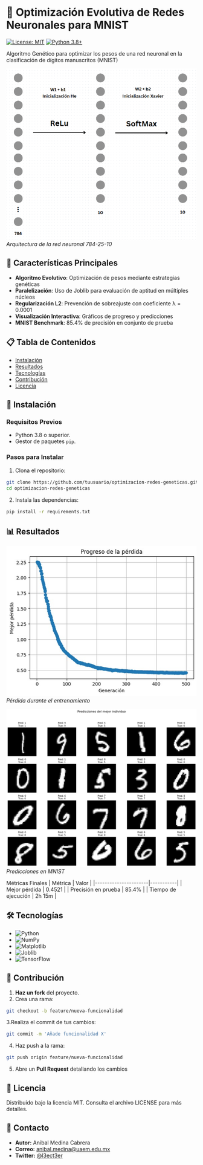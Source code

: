 # 🧠 Optimización Evolutiva de Redes Neuronales para MNIST

[![License: MIT](https://img.shields.io/badge/License-MIT-yellow.svg)](https://opensource.org/licenses/MIT)
[![Python 3.8+](https://img.shields.io/badge/Python-3.8%2B-blue.svg)](https://www.python.org/)

Algoritmo Genético para optimizar los pesos de una red neuronal en la clasificación de dígitos manuscritos (MNIST)

![Arquitectura de la Red](network_architecture.png)
*Arquitectura de la red neuronal 784-25-10*

## 📌 Características Principales

- **Algoritmo Evolutivo**: Optimización de pesos mediante estrategias genéticas
- **Paralelización**: Uso de Joblib para evaluación de aptitud en múltiples núcleos
- **Regularización L2**: Prevención de sobreajuste con coeficiente λ = 0.0001
- **Visualización Interactiva**: Gráficos de progreso y predicciones
- **MNIST Benchmark**: 85.4% de precisión en conjunto de prueba

## 📋 Tabla de Contenidos
- [Instalación](#🔧-instalación)
- [Resultados](#📊-resultados)
- [Tecnologías](#🛠️-tecnologías)
- [Contribución](#🤝-contribución)
- [Licencia](#📄-licencia)

## 🔧 Instalación

### Requisitos Previos
- Python 3.8 o superior.
- Gestor de paquetes `pip`.

### Pasos para Instalar
1. Clona el repositorio:
```bash
git clone https://github.com/tuusuario/optimizacion-redes-geneticas.git
cd optimizacion-redes-geneticas
```
2. Instala las dependencias:
```bash 
pip install -r requirements.txt
```
## 📊 Resultados
![Progreso del entrenamiento](loss_progress.png)
*Pérdida durante el entrenamiento*

![Ejemplos de Predicciones](predictions.png)
*Predicciones en MNIST*

Métricas Finales
| Métrica              | Valor     |
|----------------------|-----------|
| Mejor pérdida        | 0.4521    |
| Precisión en prueba  | 85.4%     |
| Tiempo de ejecución  | 2h 15m    |

## 🛠️ Tecnologías

- ![Python](https://img.shields.io/badge/Python-3.10-blue?logo=python&logoColor=white)
- ![NumPy](https://img.shields.io/badge/NumPy-1.26.4-purple?logo=numpy&logoColor=white)
- ![Matplotlib](https://img.shields.io/badge/Matplotlib-3.8.3-orange?logo=matplotlib&logoColor=white)
- ![Joblib](https://img.shields.io/badge/Joblib-1.4.2-green)
- ![TensorFlow](https://img.shields.io/badge/TensorFlow-2.16.1-FF6F00?logo=tensorflow&logoColor=white)

## 🤝 Contribución
1. **Haz un fork** del proyecto.
2. Crea una rama:
```bash
git checkout -b feature/nueva-funcionalidad
```
3.Realiza el commit de tus cambios:
```bash
git commit -m 'Añade funcionalidad X'
```
4. Haz push a la rama:
```bash
git push origin feature/nueva-funcionalidad
```
5. Abre un **Pull Request** detallando los cambios

## 📄 Licencia
Distribuido bajo la licencia MIT. Consulta el archivo LICENSE para más detalles.

## 📧 Contacto

- **Autor:** Anibal Medina Cabrera  
- **Correo:** [anibal.medina@uaem.edu.mx](mailto:anibal.medina@uaem.edu.mx)  
- **Twitter:** [@l3ect3er](https://twitter.com/l3ect3er)
